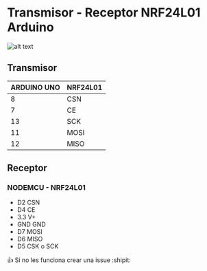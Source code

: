 # Transmisor - Receptor NRF24L01 Arduino 

![alt text](https://aniavestidos.com/olo.jpeg)

## Transmisor 

| ARDUINO UNO  | NRF24L01  |  
|---|---|
|  8 | CSN |  
|  7 | CE |  
|  13 | SCK |  
|  11 | MOSI  |   
|  12 | MISO  |  



## Receptor

###  NODEMCU - NRF24L01

- D2       CSN
- D4       CE
- 3.3      V+
- GND      GND
- D7       MOSI 
- D6       MISO
- D5       CSK o SCK 

:+1: Si no les funciona crear una issue  :shipit: 
